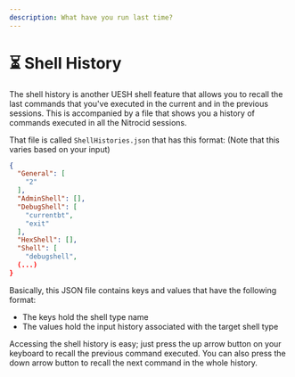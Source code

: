 ```yaml
---
description: What have you run last time?
---
```


# ⏳ Shell History

The shell history is another UESH shell feature that allows you to recall the last commands that you've executed in the current and in the previous sessions. This is accompanied by a file that shows you a history of commands executed in all the Nitrocid sessions.

That file is called `ShellHistories.json` that has this format: (Note that this varies based on your input)

```json
{
  "General": [
    "2"
  ],
  "AdminShell": [],
  "DebugShell": [
    "currentbt",
    "exit"
  ],
  "HexShell": [],
  "Shell": [
    "debugshell",
  (...)
}
```

Basically, this JSON file contains keys and values that have the following format:

* The keys hold the shell type name
* The values hold the input history associated with the target shell type

Accessing the shell history is easy; just press the up arrow button on your keyboard to recall the previous command executed. You can also press the down arrow button to recall the next command in the whole history.
